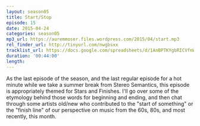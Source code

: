 ```yaml
---
layout: season05
title: Start/Stop
episode: 15
date: 2015-04-24
categories: season05
mp3_url: https://auremmoser.files.wordpress.com/2015/04/start.mp3
rel_finder_url: http://tinyurl.com/nwgbsxx
tracklist_url: https://docs.google.com/spreadsheets/d/1AnBPTKYgbRICVfnWy8lh2XAfNTw8cQFm6TVHdbUXQa0/edit#gid=1559300859
duration: '00:44:00'
length:
---
```


As the last episode of the season, and the last regular episode for a hot minute while we take a summer break from Stereo Semantics, this episode is appropriately themed for Stars and Finishes. I'll go over some of the etymology behind those words for beginning and ending, and then chat through some artists old/new who contributed to the "start of something" or the "finish line" of our perspective on music from the 60s, 80s, and most recently, this month.
